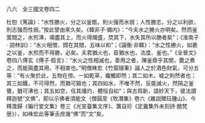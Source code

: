 八六　全三國文卷四二

杜恕《篤論》：“水性勝火，分之以釜甑，則火强而水弱；人性勝志，分之以利欲，則志强而性弱。”按此譬由來久矣。《韓非子·備内》：“今夫水之勝火亦明矣。然而釜鬻間之，水煎沸，竭盡其上，而火得熾盛，焚其下，水失其所以勝者矣”；《淮南子·
説林訓》：“水火相憎，鏏在其間，五味以和”；《論衡·非韓》：“水之性勝火，如裹之以釜，水煎而不得勝，必矣。夫君猶火也，臣猶水也，法度、釜也。”《全晉文》卷四八傅玄《傅子·假言》：“水火之性相滅也，善用之者，陳釜鼎乎其間，爨之煮之，而能兩盡其用，不相害也。”明僧袾宏《竹窗隨筆》論人之於酒色財氣，可分五等：“有火聚於此，五物在傍。一如乾草，纔觸即然；其二如木，嘘之則然者也；其三如鐵，不可得然，而猶可鎔也；其四如水，不唯不然，反能滅火，然隔之釜甕，猶可沸也；其五如空，任其燔灼，體恒自如”；與古爲新，語妙天下，彼法謂釋迦號“文佛”，即以示佛者須能文（僧圓至《牧潛集》卷六《雜説贈珏鍾山》、今釋澹歸《徧行堂文集》卷三《光宣臺集文序》、龔自珍《定盦集外未刻詩·題梵册》），如袾宏此等筆舌庶幾“佛”而“文”矣。